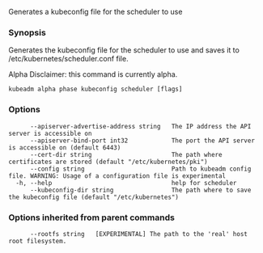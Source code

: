 
Generates a kubeconfig file for the scheduler to use

### Synopsis

Generates the kubeconfig file for the scheduler to use and saves it to /etc/kubernetes/scheduler.conf file. 

Alpha Disclaimer: this command is currently alpha.

```
kubeadm alpha phase kubeconfig scheduler [flags]
```

### Options

```
      --apiserver-advertise-address string   The IP address the API server is accessible on
      --apiserver-bind-port int32            The port the API server is accessible on (default 6443)
      --cert-dir string                      The path where certificates are stored (default "/etc/kubernetes/pki")
      --config string                        Path to kubeadm config file. WARNING: Usage of a configuration file is experimental
  -h, --help                                 help for scheduler
      --kubeconfig-dir string                The path where to save the kubeconfig file (default "/etc/kubernetes")
```

### Options inherited from parent commands

```
      --rootfs string   [EXPERIMENTAL] The path to the 'real' host root filesystem.
```

